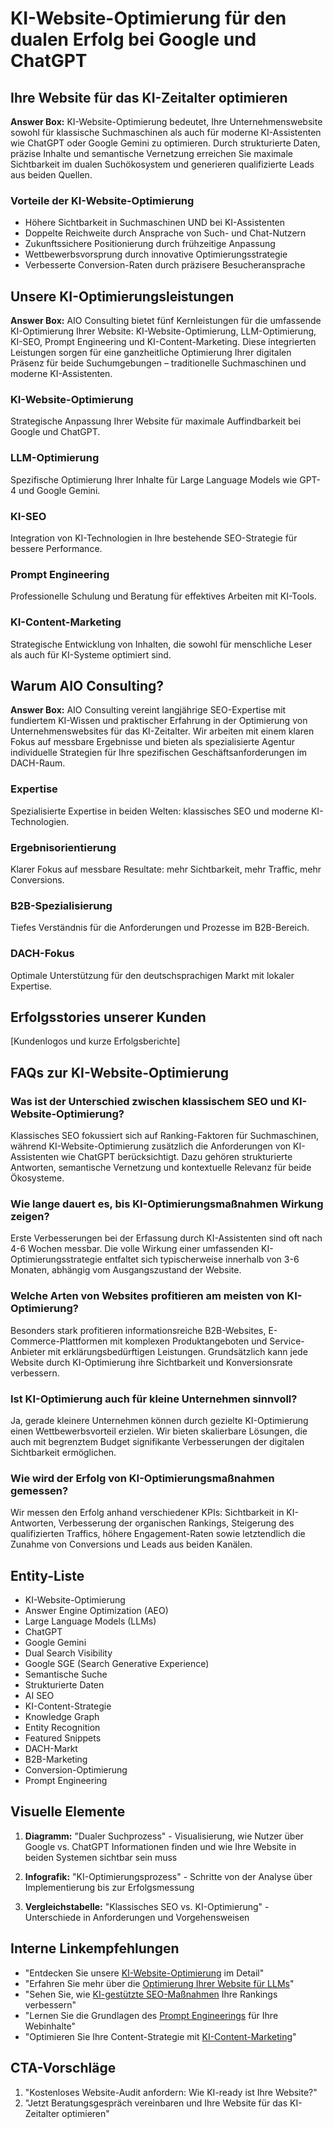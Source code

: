 # KI-Website-Optimierung für den dualen Erfolg bei Google und ChatGPT

## Ihre Website für das KI-Zeitalter optimieren

**Answer Box:** KI-Website-Optimierung bedeutet, Ihre Unternehmenswebsite sowohl für klassische Suchmaschinen als auch für moderne KI-Assistenten wie ChatGPT oder Google Gemini zu optimieren. Durch strukturierte Daten, präzise Inhalte und semantische Vernetzung erreichen Sie maximale Sichtbarkeit im dualen Suchökosystem und generieren qualifizierte Leads aus beiden Quellen.

### Vorteile der KI-Website-Optimierung

- Höhere Sichtbarkeit in Suchmaschinen UND bei KI-Assistenten
- Doppelte Reichweite durch Ansprache von Such- und Chat-Nutzern
- Zukunftssichere Positionierung durch frühzeitige Anpassung
- Wettbewerbsvorsprung durch innovative Optimierungsstrategie
- Verbesserte Conversion-Raten durch präzisere Besucheransprache

## Unsere KI-Optimierungsleistungen

**Answer Box:** AIO Consulting bietet fünf Kernleistungen für die umfassende KI-Optimierung Ihrer Website: KI-Website-Optimierung, LLM-Optimierung, KI-SEO, Prompt Engineering und KI-Content-Marketing. Diese integrierten Leistungen sorgen für eine ganzheitliche Optimierung Ihrer digitalen Präsenz für beide Suchumgebungen – traditionelle Suchmaschinen und moderne KI-Assistenten.

### KI-Website-Optimierung
Strategische Anpassung Ihrer Website für maximale Auffindbarkeit bei Google und ChatGPT.

### LLM-Optimierung
Spezifische Optimierung Ihrer Inhalte für Large Language Models wie GPT-4 und Google Gemini.

### KI-SEO
Integration von KI-Technologien in Ihre bestehende SEO-Strategie für bessere Performance.

### Prompt Engineering
Professionelle Schulung und Beratung für effektives Arbeiten mit KI-Tools.

### KI-Content-Marketing
Strategische Entwicklung von Inhalten, die sowohl für menschliche Leser als auch für KI-Systeme optimiert sind.

## Warum AIO Consulting?

**Answer Box:** AIO Consulting vereint langjährige SEO-Expertise mit fundiertem KI-Wissen und praktischer Erfahrung in der Optimierung von Unternehmenswebsites für das KI-Zeitalter. Wir arbeiten mit einem klaren Fokus auf messbare Ergebnisse und bieten als spezialisierte Agentur individuelle Strategien für Ihre spezifischen Geschäftsanforderungen im DACH-Raum.

### Expertise
Spezialisierte Expertise in beiden Welten: klassisches SEO und moderne KI-Technologien.

### Ergebnisorientierung
Klarer Fokus auf messbare Resultate: mehr Sichtbarkeit, mehr Traffic, mehr Conversions.

### B2B-Spezialisierung
Tiefes Verständnis für die Anforderungen und Prozesse im B2B-Bereich.

### DACH-Fokus
Optimale Unterstützung für den deutschsprachigen Markt mit lokaler Expertise.

## Erfolgsstories unserer Kunden

[Kundenlogos und kurze Erfolgsberichte]

## FAQs zur KI-Website-Optimierung

### Was ist der Unterschied zwischen klassischem SEO und KI-Website-Optimierung?
Klassisches SEO fokussiert sich auf Ranking-Faktoren für Suchmaschinen, während KI-Website-Optimierung zusätzlich die Anforderungen von KI-Assistenten wie ChatGPT berücksichtigt. Dazu gehören strukturierte Antworten, semantische Vernetzung und kontextuelle Relevanz für beide Ökosysteme.

### Wie lange dauert es, bis KI-Optimierungsmaßnahmen Wirkung zeigen?
Erste Verbesserungen bei der Erfassung durch KI-Assistenten sind oft nach 4-6 Wochen messbar. Die volle Wirkung einer umfassenden KI-Optimierungsstrategie entfaltet sich typischerweise innerhalb von 3-6 Monaten, abhängig vom Ausgangszustand der Website.

### Welche Arten von Websites profitieren am meisten von KI-Optimierung?
Besonders stark profitieren informationsreiche B2B-Websites, E-Commerce-Plattformen mit komplexen Produktangeboten und Service-Anbieter mit erklärungsbedürftigen Leistungen. Grundsätzlich kann jede Website durch KI-Optimierung ihre Sichtbarkeit und Konversionsrate verbessern.

### Ist KI-Optimierung auch für kleine Unternehmen sinnvoll?
Ja, gerade kleinere Unternehmen können durch gezielte KI-Optimierung einen Wettbewerbsvorteil erzielen. Wir bieten skalierbare Lösungen, die auch mit begrenztem Budget signifikante Verbesserungen der digitalen Sichtbarkeit ermöglichen.

### Wie wird der Erfolg von KI-Optimierungsmaßnahmen gemessen?
Wir messen den Erfolg anhand verschiedener KPIs: Sichtbarkeit in KI-Antworten, Verbesserung der organischen Rankings, Steigerung des qualifizierten Traffics, höhere Engagement-Raten sowie letztendlich die Zunahme von Conversions und Leads aus beiden Kanälen.

## Entity-Liste

- KI-Website-Optimierung
- Answer Engine Optimization (AEO)
- Large Language Models (LLMs)
- ChatGPT
- Google Gemini
- Dual Search Visibility
- Google SGE (Search Generative Experience)
- Semantische Suche
- Strukturierte Daten
- AI SEO
- KI-Content-Strategie
- Knowledge Graph
- Entity Recognition
- Featured Snippets
- DACH-Markt
- B2B-Marketing
- Conversion-Optimierung
- Prompt Engineering

## Visuelle Elemente

1. **Diagramm:** "Dualer Suchprozess" - Visualisierung, wie Nutzer über Google vs. ChatGPT Informationen finden und wie Ihre Website in beiden Systemen sichtbar sein muss

2. **Infografik:** "KI-Optimierungsprozess" - Schritte von der Analyse über Implementierung bis zur Erfolgsmessung

3. **Vergleichstabelle:** "Klassisches SEO vs. KI-Optimierung" - Unterschiede in Anforderungen und Vorgehensweisen

## Interne Linkempfehlungen

- "Entdecken Sie unsere [KI-Website-Optimierung](/leistungen/ki-website-optimierung) im Detail"
- "Erfahren Sie mehr über die [Optimierung Ihrer Website für LLMs](/leistungen/llm-optimierung)"
- "Sehen Sie, wie [KI-gestützte SEO-Maßnahmen](/leistungen/ki-seo) Ihre Rankings verbessern"
- "Lernen Sie die Grundlagen des [Prompt Engineerings](/leistungen/prompt-engineering) für Ihre Webinhalte"
- "Optimieren Sie Ihre Content-Strategie mit [KI-Content-Marketing](/leistungen/ki-content-marketing)"

## CTA-Vorschläge

1. "Kostenloses Website-Audit anfordern: Wie KI-ready ist Ihre Website?"
2. "Jetzt Beratungsgespräch vereinbaren und Ihre Website für das KI-Zeitalter optimieren"